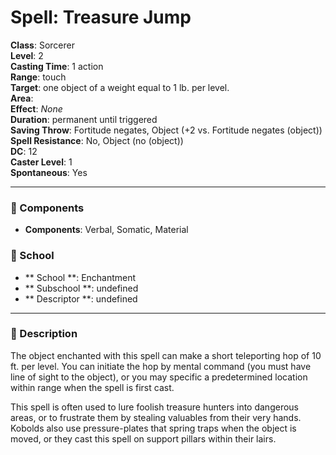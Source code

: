 
# Spell: Treasure Jump
**Class**: Sorcerer  
**Level**: 2  
**Casting Time**: 1 action  
**Range**: touch  
**Target**: one object of a weight equal to 1 lb. per level.  
**Area**:   
**Effect**: _None_  
**Duration**: permanent until triggered  
**Saving Throw**: Fortitude negates, Object (+2 vs. Fortitude negates (object))  
**Spell Resistance**: No, Object (no (object))  
**DC**: 12  
**Caster Level**: 1  
**Spontaneous**: Yes

---

### 🔮 Components
- **Components**: Verbal, Somatic, Material

### 🏫 School
- ** School **: Enchantment
- ** Subschool **: undefined
- ** Descriptor **: undefined
---

### 📜 Description
The object enchanted with this spell can make a short teleporting hop of 10 ft. per level. You can initiate the hop by mental command (you must have line of sight to the object), or you may specific a predetermined location within range when the spell is first cast.

This spell is often used to lure foolish treasure hunters into dangerous areas, or to frustrate them by stealing valuables from their very hands. Kobolds also use pressure-plates that spring traps when the object is moved, or they cast this spell on support pillars within their lairs.
